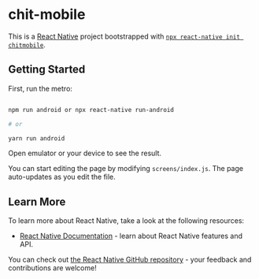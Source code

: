 # chit-mobile
This is a [React Native](https://reactnative.dev/) project bootstrapped with [`npx react-native init chitmobile`](https://github.com/expo/create-react-native-app).



## Getting Started



First, run the metro:



```bash

npm run android or npx react-native run-android

# or

yarn run android

```



Open emulator or your device to see the result.



You can start editing the page by modifying `screens/index.js`. The page auto-updates as you edit the file.







## Learn More



To learn more about React Native, take a look at the following resources:



- [React Native Documentation](https://reactnative.dev/) - learn about React Native features and API.





You can check out [the React Native GitHub repository](https://github.com/facebook/react-native) - your feedback and contributions are welcome!
